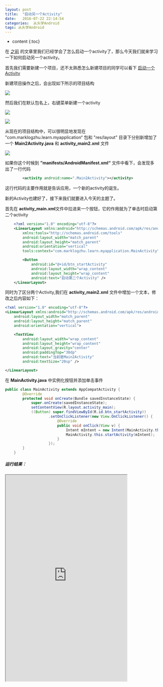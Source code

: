 ```yaml
---
layout: post
title:  "启动另一个Activity"
date:   2016-07-22 22:14:54
categories:  从头学Android
tags: 从头学Android
---
```

* content
{:toc}


> 
在 [之前](https://marklongzhu.github.io/2016/07/22/%E4%BB%8E%E5%A4%B4%E5%AD%A6Andorid%E4%B9%8B%E5%90%AF%E5%8A%A8%E7%AC%AC%E4%B8%80%E4%B8%AAActivity/) 的文章里我们已经学会了怎么启动一个activity了，那么今天我们就来学习一下如何启动另一个activity。

首先我们需要新建一个项目，还不太熟悉怎么新建项目的同学可以看下 [启动一个Activity](https://marklongzhu.github.io/2016/07/22/%E4%BB%8E%E5%A4%B4%E5%AD%A6Andorid%E4%B9%8B%E5%90%AF%E5%8A%A8%E7%AC%AC%E4%B8%80%E4%B8%AAActivity/)

 新建项目操作之后，会出现如下所示的项目结构

![](http://oajxivjud.bkt.clouddn.com/1.projectStructure.png)

 然后我们在默认包名上，右键菜单新建一个activity

![](http://oajxivjud.bkt.clouddn.com/2.newActivity.png)

![](http://oajxivjud.bkt.clouddn.com/3.newActivity.png)


 从现在的项目结构中，可以很明显地发现在 ”com.marklogzhu.learn.myapplication“ 包和 "res/layout" 目录下分别新增加了一个 **Main2Activity.java** 和 **activity_main2.xml** 文件

![](http://oajxivjud.bkt.clouddn.com/4.newActivity.png)


如果你这个时候到 **”manifests/AndroidManifest.xml“** 文件中看下，会发现多出了一行代码


``` xml
		<activity android:name=".Main2Activity"></activity>
```


这行代码的主要作用就是告诉应用，一个新的activity的诞生。

新的Activity也建好了，接下来我们就要进入今天的主题了。

首先在 **activity_main.xml**文件中拉进来一个按钮，它的作用就为了单击时启动第二个activity


``` xml
    <?xml version="1.0" encoding="utf-8"?>
    <LinearLayout xmlns:android="http://schemas.android.com/apk/res/android"
        xmlns:tools="http://schemas.android.com/tools"
        android:layout_width="match_parent"
        android:layout_height="match_parent"
        android:orientation="vertical"
        tools:context="com.marklogzhu.learn.myapplication.MainActivity">

        <Button
            android:id="@+id/btn_startActivity"
            android:layout_width="wrap_content"
            android:layout_height="wrap_content"
            android:text="启动第二个Activity" />
    </LinearLayout>
```


同时为了区分两个Activity,我们在 **activity_main2.xml** 文件中增加一个文本，修改之后内容如下：

``` xml
<?xml version="1.0" encoding="utf-8"?>
<LinearLayout xmlns:android="http://schemas.android.com/apk/res/android"
    android:layout_width="match_parent"
    android:layout_height="match_parent"
    android:orientation="vertical">

    <TextView
        android:layout_width="wrap_content"
        android:layout_height="wrap_content"
        android:layout_gravity="center"
        android:paddingTop="30dp"
        android:text="当前是Main2Activity"
        android:textSize="20sp" />

</LinearLayout>
```


在 **MainActivity.java** 中实例化按钮并添加单击事件


``` java
public class MainActivity extends AppCompatActivity {
        @Override
        protected void onCreate(Bundle savedInstanceState) {
            super.onCreate(savedInstanceState);
            setContentView(R.layout.activity_main);
            ((Button) super.findViewById(R.id.btn_startActivity))
                    .setOnClickListener(new View.OnClickListener() {
                        @Override
                        public void onClick(View v) {
                            Intent mIntent = new Intent(MainActivity.this,Main2Activity.class);
                            MainActivity.this.startActivity(mIntent);
                        }
                    });
        }
    }
```

##### 运行结果：

<iframe height=680 width=400 src="http://oajxivjud.bkt.clouddn.com/startActivity.gif"></iframe >








